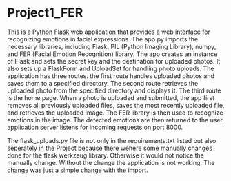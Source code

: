 # Project1_FER

This is a Python Flask web application that provides a web interface for recognizing emotions in facial expressions.
The app.py imports the necessary libraries, including Flask, PIL (Python Imaging Library), numpy, and FER (Facial Emotion Recognition) library.
The app creates an instance of Flask and sets the secret key and the destination for uploaded photos. 
It also sets up a FlaskForm and UploadSet for handling photo uploads.
The application has three routes. the first route handles uploaded photos and saves them to a specified directory. 
The second route retrieves the uploaded photo from the specified directory and displays it. The third route is the home page.
When a photo is uploaded and submitted, the app first removes all previously uploaded files, saves the most recently uploaded file, and retrieves the uploaded image. 
The FER library is then used to recognize emotions in the image. The detected emotions are then returned to the user.
application server listens for incoming requests on port 8000.

The flask_uploads.py file is not only in the requirements.txt listed but also seperately in the Project because there wehere some manually changes done for the flask werkzeug library.
Otherwise it would not notice the manually change. Without the change the application is not working. The change was just a simple change with the import.

